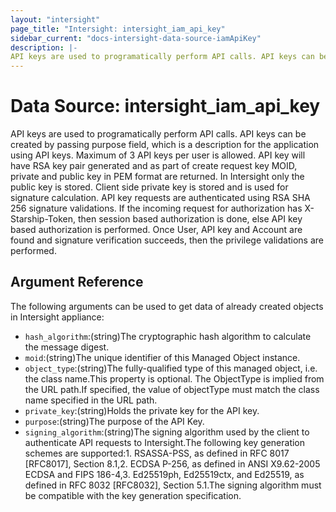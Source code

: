 ```yaml
---
layout: "intersight"
page_title: "Intersight: intersight_iam_api_key"
sidebar_current: "docs-intersight-data-source-iamApiKey"
description: |-
API keys are used to programatically perform API calls. API keys can be created by passing purpose field, which is a description for the application using API keys. Maximum of 3 API keys per user is allowed. API key will have RSA key pair generated and as part of create request key MOID, private and public key in PEM format are returned. In Intersight only the public key is stored. Client side private key is stored and is used for signature calculation. API key requests are authenticated using RSA SHA 256 signature validations. If the incoming request for authorization has X-Starship-Token, then session based authorization is done, else API key based authorization is performed. Once User, API key and Account are found and signature verification succeeds, then the privilege validations are performed.
---
```


# Data Source: intersight_iam_api_key
API keys are used to programatically perform API calls. API keys can be created by passing purpose field, which is a description for the application using API keys. Maximum of 3 API keys per user is allowed. API key will have RSA key pair generated and as part of create request key MOID, private and public key in PEM format are returned. In Intersight only the public key is stored. Client side private key is stored and is used for signature calculation. API key requests are authenticated using RSA SHA 256 signature validations. If the incoming request for authorization has X-Starship-Token, then session based authorization is done, else API key based authorization is performed. Once User, API key and Account are found and signature verification succeeds, then the privilege validations are performed.
## Argument Reference
The following arguments can be used to get data of already created objects in Intersight appliance:
* `hash_algorithm`:(string)The cryptographic hash algorithm to calculate the message digest.
* `moid`:(string)The unique identifier of this Managed Object instance.
* `object_type`:(string)The fully-qualified type of this managed object, i.e. the class name.This property is optional. The ObjectType is implied from the URL path.If specified, the value of objectType must match the class name specified in the URL path.
* `private_key`:(string)Holds the private key for the API key.
* `purpose`:(string)The purpose of the API Key.
* `signing_algorithm`:(string)The signing algorithm used by the client to authenticate API requests to Intersight.The following key generation schemes are supported:1. RSASSA-PSS, as defined in RFC 8017 [RFC8017], Section 8.1,2. ECDSA P-256, as defined in ANSI X9.62-2005 ECDSA and FIPS 186-4,3. Ed25519ph, Ed25519ctx, and Ed25519, as defined in RFC 8032 [RFC8032], Section 5.1.The signing algorithm must be compatible with the key generation specification.
